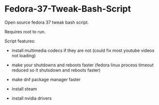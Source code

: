 # Fedora-37-Tweak-Bash-Script
Open source fedora 37 tweak bash script.


Requires root to run.

Script features:

- install multimedia codecs if they are not (could fix most youtube videos not loading)

- make your shutdowns and reboots faster (fedora linux process timeout reduced so it shutsdown and reboots faster)

- make dnf package manager faster

- install steam

- install nvidia drivers
